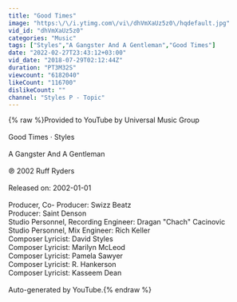 ```yaml
---
title: "Good Times"
image: "https:\/\/i.ytimg.com\/vi\/dhVmXaUz5z0\/hqdefault.jpg"
vid_id: "dhVmXaUz5z0"
categories: "Music"
tags: ["Styles","A Gangster And A Gentleman","Good Times"]
date: "2022-02-27T23:43:12+03:00"
vid_date: "2018-07-29T02:12:44Z"
duration: "PT3M32S"
viewcount: "6182040"
likeCount: "116700"
dislikeCount: ""
channel: "Styles P - Topic"
---
```

{% raw %}Provided to YouTube by Universal Music Group<br /><br />Good Times · Styles<br /><br />A Gangster And A Gentleman<br /><br />℗ 2002 Ruff Ryders<br /><br />Released on: 2002-01-01<br /><br />Producer, Co- Producer: Swizz Beatz<br />Producer: Saint Denson<br />Studio  Personnel, Recording  Engineer: Dragan &quot;Chach&quot; Cacinovic<br />Studio  Personnel, Mix  Engineer: Rich Keller<br />Composer  Lyricist: David Styles<br />Composer  Lyricist: Marilyn McLeod<br />Composer  Lyricist: Pamela Sawyer<br />Composer  Lyricist: R. Hankerson<br />Composer  Lyricist: Kasseem Dean<br /><br />Auto-generated by YouTube.{% endraw %}
